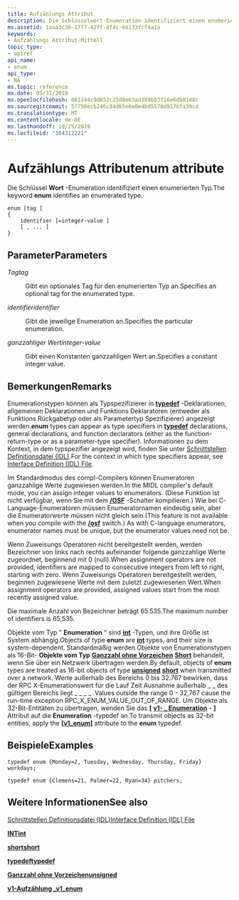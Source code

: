 ```yaml
---
title: Aufzählungs Attribut
description: Die Schlüsselwort-Enumeration identifiziert einen enumerierten Typ.
ms.assetid: 1aaa3c36-17f7-42ff-8f4c-66133fcf4a1a
keywords:
- Aufzählungs Attribut-Mittell
topic_type:
- apiref
api_name:
- enum
api_type:
- NA
ms.topic: reference
ms.date: 05/31/2018
ms.openlocfilehash: 681244c9d852c25d8e63ad389b03f16e6db8148c
ms.sourcegitcommit: 57758ecb246c84d65e6e0e4bd5570d9176fa39cd
ms.translationtype: MT
ms.contentlocale: de-DE
ms.lasthandoff: 10/25/2019
ms.locfileid: "104312221"
---
```

# <a name="enum-attribute"></a><span data-ttu-id="6dd7a-104">Aufzählungs Attribut</span><span class="sxs-lookup"><span data-stu-id="6dd7a-104">enum attribute</span></span>

<span data-ttu-id="6dd7a-105">Die Schlüssel **Wort** -Enumeration identifiziert einen enumerierten Typ.</span><span class="sxs-lookup"><span data-stu-id="6dd7a-105">The keyword **enum** identifies an enumerated type.</span></span>

``` syntax
enum [tag ] 
{ 
    identifier [=integer-value ] 
    [ , ... ] 
}
```

## <a name="parameters"></a><span data-ttu-id="6dd7a-106">Parameter</span><span class="sxs-lookup"><span data-stu-id="6dd7a-106">Parameters</span></span>

<dl> <dt>

<span data-ttu-id="6dd7a-107">*Tag*</span><span class="sxs-lookup"><span data-stu-id="6dd7a-107">*tag*</span></span> 
</dt> <dd>

<span data-ttu-id="6dd7a-108">Gibt ein optionales Tag für den enumerierten Typ an.</span><span class="sxs-lookup"><span data-stu-id="6dd7a-108">Specifies an optional tag for the enumerated type.</span></span>

</dd> <dt>

<span data-ttu-id="6dd7a-109">*identifier*</span><span class="sxs-lookup"><span data-stu-id="6dd7a-109">*identifier*</span></span> 
</dt> <dd>

<span data-ttu-id="6dd7a-110">Gibt die jeweilige Enumeration an.</span><span class="sxs-lookup"><span data-stu-id="6dd7a-110">Specifies the particular enumeration.</span></span>

</dd> <dt>

<span data-ttu-id="6dd7a-111">*ganzzahliger Wert*</span><span class="sxs-lookup"><span data-stu-id="6dd7a-111">*integer-value*</span></span> 
</dt> <dd>

<span data-ttu-id="6dd7a-112">Gibt einen Konstanten ganzzahligen Wert an.</span><span class="sxs-lookup"><span data-stu-id="6dd7a-112">Specifies a constant integer value.</span></span>

</dd> </dl>

## <a name="remarks"></a><span data-ttu-id="6dd7a-113">Bemerkungen</span><span class="sxs-lookup"><span data-stu-id="6dd7a-113">Remarks</span></span>

<span data-ttu-id="6dd7a-114"> Enumerationstypen können als Typspezifizierer in [**typedef**](typedef.md) -Deklarationen, allgemeinen Deklarationen und Funktions Deklaratoren (entweder als Funktions Rückgabetyp oder als Parametertyp Spezifizierer) angezeigt werden.</span><span class="sxs-lookup"><span data-stu-id="6dd7a-114">**enum** types can appear as type specifiers in [**typedef**](typedef.md) declarations, general declarations, and function declarators (either as the function-return-type or as a parameter-type specifier).</span></span> <span data-ttu-id="6dd7a-115">Informationen zu dem Kontext, in dem typspezifier angezeigt wird, finden Sie unter [Schnittstellen Definitionsdatei (IDL)](interface-definition-idl-file.md).</span><span class="sxs-lookup"><span data-stu-id="6dd7a-115">For the context in which type specifiers appear, see [Interface Definition (IDL) File](interface-definition-idl-file.md).</span></span>

<span data-ttu-id="6dd7a-116">Im Standardmodus des compl-Compilers können Enumeratoren ganzzahlige Werte zugewiesen werden.</span><span class="sxs-lookup"><span data-stu-id="6dd7a-116">In the MIDL compiler's default mode, you can assign integer values to enumerators.</span></span> <span data-ttu-id="6dd7a-117">(Diese Funktion ist nicht verfügbar, wenn Sie mit dem [**/OSF**](-osf.md) -Schalter kompilieren.) Wie bei C-Language-Enumeratoren müssen Enumeratornamen eindeutig sein, aber die Enumeratorwerte müssen nicht gleich sein.</span><span class="sxs-lookup"><span data-stu-id="6dd7a-117">(This feature is not available when you compile with the [**/osf**](-osf.md) switch.) As with C-language enumerators, enumerator names must be unique, but the enumerator values need not be.</span></span>

<span data-ttu-id="6dd7a-118">Wenn Zuweisungs Operatoren nicht bereitgestellt werden, werden Bezeichner von links nach rechts aufeinander folgende ganzzahlige Werte zugeordnet, beginnend mit 0 (null).</span><span class="sxs-lookup"><span data-stu-id="6dd7a-118">When assignment operators are not provided, identifiers are mapped to consecutive integers from left to right, starting with zero.</span></span> <span data-ttu-id="6dd7a-119">Wenn Zuweisungs Operatoren bereitgestellt werden, beginnen zugewiesene Werte mit dem zuletzt zugewiesenen Wert.</span><span class="sxs-lookup"><span data-stu-id="6dd7a-119">When assignment operators are provided, assigned values start from the most recently assigned value.</span></span>

<span data-ttu-id="6dd7a-120">Die maximale Anzahl von Bezeichner beträgt 65.535.</span><span class="sxs-lookup"><span data-stu-id="6dd7a-120">The maximum number of identifiers is 65,535.</span></span>

<span data-ttu-id="6dd7a-121">Objekte vom Typ " **Enumeration** " sind [**int**](int.md) -Typen, und ihre Größe ist System abhängig.</span><span class="sxs-lookup"><span data-stu-id="6dd7a-121">Objects of type **enum** are [**int**](int.md) types, and their size is system-dependent.</span></span> <span data-ttu-id="6dd7a-122">Standardmäßig werden Objekte von Enumerationstypen als 16-Bit- **Objekte vom Typ** [**Ganzzahl ohne Vorzeichen**](unsigned.md) [**Short**](short.md) behandelt, wenn Sie über ein Netzwerk übertragen werden.</span><span class="sxs-lookup"><span data-stu-id="6dd7a-122">By default, objects of **enum** types are treated as 16-bit objects of type [**unsigned**](unsigned.md) [**short**](short.md) when transmitted over a network.</span></span> <span data-ttu-id="6dd7a-123">Werte außerhalb des Bereichs 0 bis 32.767 bewirken, dass der RPC X-Enumerationswert für die Lauf Zeit Ausnahme außerhalb \_ \_ des gültigen Bereichs liegt \_ \_ \_ \_ .</span><span class="sxs-lookup"><span data-stu-id="6dd7a-123">Values outside the range 0 - 32,767 cause the run-time exception RPC\_X\_ENUM\_VALUE\_OUT\_OF\_RANGE.</span></span> <span data-ttu-id="6dd7a-124">Um Objekte als 32-Bit-Entitäten zu übertragen, wenden Sie das **\[** [**v1- \_ Enumeration**](v1-enum.md) - **\]** Attribut auf die **Enumeration** -typedef an.</span><span class="sxs-lookup"><span data-stu-id="6dd7a-124">To transmit objects as 32-bit entities, apply the **\[**[**v1\_enum**](v1-enum.md)**\]** attribute to the **enum** typedef.</span></span>

## <a name="examples"></a><span data-ttu-id="6dd7a-125">Beispiele</span><span class="sxs-lookup"><span data-stu-id="6dd7a-125">Examples</span></span>

``` syntax
typedef enum {Monday=2, Tuesday, Wednesday, Thursday, Friday} workdays; 
 
typedef enum {Clemens=21, Palmer=22, Ryan=34} pitchers;
```

## <a name="see-also"></a><span data-ttu-id="6dd7a-126">Weitere Informationen</span><span class="sxs-lookup"><span data-stu-id="6dd7a-126">See also</span></span>

<dl> <dt>

[<span data-ttu-id="6dd7a-127">Schnittstellen Definitionsdatei (IDL)</span><span class="sxs-lookup"><span data-stu-id="6dd7a-127">Interface Definition (IDL) File</span></span>](interface-definition-idl-file.md)
</dt> <dt>

[<span data-ttu-id="6dd7a-128">**INT**</span><span class="sxs-lookup"><span data-stu-id="6dd7a-128">**int**</span></span>](int.md)
</dt> <dt>

[<span data-ttu-id="6dd7a-129">**short**</span><span class="sxs-lookup"><span data-stu-id="6dd7a-129">**short**</span></span>](short.md)
</dt> <dt>

[<span data-ttu-id="6dd7a-130">**typedef**</span><span class="sxs-lookup"><span data-stu-id="6dd7a-130">**typedef**</span></span>](typedef.md)
</dt> <dt>

[<span data-ttu-id="6dd7a-131">**Ganzzahl ohne Vorzeichen**</span><span class="sxs-lookup"><span data-stu-id="6dd7a-131">**unsigned**</span></span>](unsigned.md)
</dt> <dt>

[<span data-ttu-id="6dd7a-132">**v1-Aufzählung \_**</span><span class="sxs-lookup"><span data-stu-id="6dd7a-132">**v1\_enum**</span></span>](v1-enum.md)
</dt> </dl>

 

 




